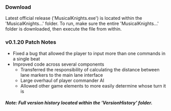 ### Download

Latest official release ('MusicalKnights.exe') is located within the 'MusicalKnights...' folder. To run, make sure the entire 'MusicalKnights...' folder is downloaded, then execute the file from within.

### v0.1.20 Patch Notes 
* Fixed a bug that allowed the player to input more than one commands in a single beat
* Improved code across several components
    * Transferred the responsibility of calculating the distance between lane markers to the main lane interface
    * Large overhaul of player commander AI
    * Allowed other game elements to more easily determine whose turn it is

##### *Note: Full version history located within the 'VersionHistory' folder.*